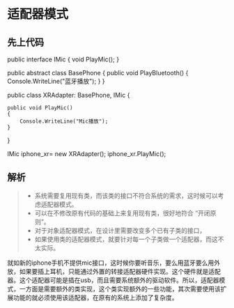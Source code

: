 # 适配器模式 

## 先上代码 
public interface IMic
{
    void PlayMic();
}

public abstract class BasePhone
{
    public void PlayBluetooth()
    {
        Console.WriteLine("蓝牙播放");
    }
}

public class XRAdapter: BasePhone, IMic
{
       
    public void PlayMic()
    {
        Console.WriteLine("Mic播放");
    }
}

IMic iphone_xr= new XRAdapter();
iphone_xr.PlayMic();

## 解析
> * 系统需要复用现有类，而该类的接口不符合系统的需求，这时候可以考虑适配器模式。
> * 可以在不修改原有代码的基础上来复用现有类，很好地符合 “开闭原则”。
> * 对于对象适配器模式，在设计里需要改变多个已有子类的接口，
> * 如果使用类的适配器模式，就要针对每一个子类做一个适配器，而这不太实际。

就如新的iphone手机不提供mic接口，这时候你要听音乐，要么用蓝牙要么用外放，如果要插上耳机，只能通过外置的转接适配器硬件实现。这个硬件就是适配器。这个适配器可能是插在usb，而且需要系统额外的驱动软件。所以，适配器模式，一方面是需要额外的类实现，这个类实现额外的一些功能，其次需要使用该扩展功能的就必须使用该适配器，在原有的系统上添加了复杂度。




